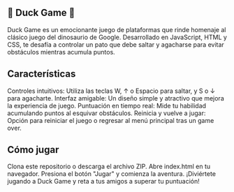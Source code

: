 ## 🦆 Duck Game 🦆
Duck Game es un emocionante juego de plataformas que rinde homenaje al clásico juego del dinosaurio de Google. Desarrollado en JavaScript, HTML y CSS, te desafía a controlar un pato que debe saltar y agacharse para evitar obstáculos mientras acumula puntos.

## Características
Controles intuitivos: Utiliza las teclas W, ↑ o Espacio para saltar, y S o ↓ para agacharte.
Interfaz amigable: Un diseño simple y atractivo que mejora la experiencia de juego.
Puntuación en tiempo real: Mide tu habilidad acumulando puntos al esquivar obstáculos.
Reinicia y vuelve a jugar: Opción para reiniciar el juego o regresar al menú principal tras un game over.
## Cómo jugar
Clona este repositorio o descarga el archivo ZIP.
Abre index.html en tu navegador.
Presiona el botón "Jugar" y comienza la aventura.
¡Diviértete jugando a Duck Game y reta a tus amigos a superar tu puntuación!
